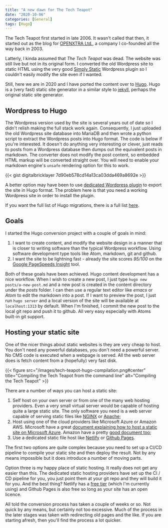 ```yaml
---
title: "A new dawn for The Tech Teapot"
date: "2020-10-06"
categories: [General]
tags: [Hugo]
---
```


The Tech Teapot first started in late 2006. It wasn't called that then, it started out as the blog for [OPENXTRA Ltd.](https://www.openxtra.co.uk/), a company I co-founded all the way back in 2003.

Latterly, I kinda assumed that *The Tech Teapot* was dead. The website was still live but not in its original form. I converted the old Wordpress site to static HTML using the very good [Simply Static](https://www.simplystatic.co/) Wordpress plugin so I couldn't easily modify the site even if I wanted.

Still, here we are in 2020 and I have ported the content over to [Hugo](https://gohugo.io/). Hugo is a (very fast) static site generator in a similar style to [jekyll](https://jekyllrb.com/), perhaps the original static site generator.

## Wordpress to Hugo

The Wordpress version used by the site is several years out of date so I didn't relish making the full stack work again. Consequently, I just uploaded the old Wordpress site database into MariaDB and then wrote a python script to extract the Wordpress posts into Hugo format. The code is below if you're interested. It doesn't do anything very interesting or clever, just reads to posts from a Wordpress database then dumps out the equivalent posts in markdown. The converter does not modify the post content, so embedded HTML markup will be converted straight over. You will need to enable your markdown engine's `unsafe` rendering option for this to work.

{{< gist digitalbricklayer 7d90eb578cd14a13ca03dda469a8692e >}}

A better option may have been to use [dedicated Wordpress plugin](https://github.com/SchumacherFM/wordpress-to-hugo-exporter) to export the site in Hugo format. The problem here is that you need a working Wordpress site in order to install the plugin.

If you want the full list of Hugo migrations, there is a full list [here](https://gohugo.io/tools/migrations/).

## Goals

I started the Hugo conversion project with a couple of goals in mind:

1. I want to create content, and modify the website design in a manner that is closer to writing software than the typical Wordpress workflow. Using software development type tools like Atom, markdown, git and github.
2. I want the site to be lightning fast - already the site scores *95/100* on the [Google PageSpeeds Insight](https://developers.google.com/speed/pagespeed/insights/) tool.

Both of these goals have been achieved. Hugo content development has a nice workflow. When I wish to create a new post, I just type ```hugo new posts/a-new-post.md``` and a new post is created in the content directory under the *posts* folder. I can then use a regular text editor like *emacs* or *Atom* to edit the markdown into a post. If I want to preview the post, I just run ```hugo server``` and a local version of the site will be available at `localhost:1313` by default. When I'm finished, I commit the new post to the local git repo and push it to github. All very easy especially with Atoms built-in git support.

## Hosting your static site

One of the nicer things about static websites is they are very cheap to host. You don't need any powerful databases, you don't need a powerful server. No CMS code is executed when a webpage is served. All the web server does is fetch content from a (hopefully) very fast disk.

{{< figure src="/images/tech-teapot-hugo-compilation.png#center" title="Compiling the Tech Teapot from the command line" alt="Compiling the Tech Teapot" >}}

There are a number of ways you can host a static site:

1. Self host on your own server or from one of the many web hosting providers. Even a very small virtual server would be capable of hosting quite a large static site. The only software you need is a web server capable of serving static files like [NGINX](https://nginx.org/en/) or [Apache](http://httpd.apache.org/);
2. Host using one of the cloud providers like Microsoft Azure or Amazon AWS. Microsoft have a great [document explaining how to host a static site on Microsoft Azure](https://docs.microsoft.com/en-us/azure/storage/blobs/storage-blob-static-website). Amazon have a pretty [good document too](https://docs.aws.amazon.com/AmazonS3/latest/dev/WebsiteHosting.html);
3. Use a dedicated static file host like [Netlify](https://www.netlify.com/) or [Github Pages](https://pages.github.com/).

The first two options are quite complex because you need to set up a CI/CD pipeline to compile your static site and then deploy the result. Not by any means impossible but it does introduce a number of moving parts.

Option three is my happy place of static hosting. It really does not get any easier than this. The dedicated static hosting providers have set up the CI / CD pipeline for you, you just point them at your git repo and they will build it for you. And the best thing? Netlify has a [free tier](https://www.netlify.com/pricing/) (which I'm currently using) and Github Pages is also free so long as your site has an open licence.

All told the conversion process has taken a couple of weeks or so. Not quick by any means, but certainly not too excessive. Much of the process in the later stages was taken with redirecting old pages and the like. If you are starting afresh, then you'll find the process a lot quicker.
